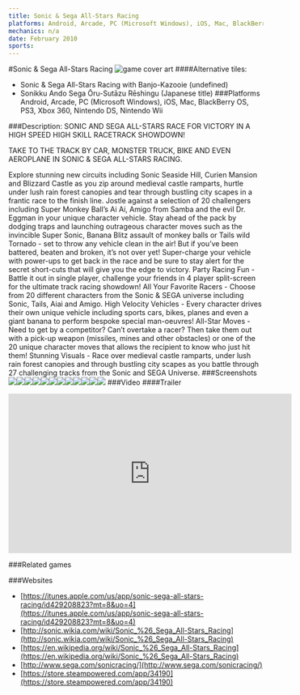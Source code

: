 ```yaml
---
title: Sonic & Sega All-Stars Racing
platforms: Android, Arcade, PC (Microsoft Windows), iOS, Mac, BlackBerry OS, PS3, Xbox 360, Nintendo DS, Nintendo Wii
mechanics: n/a
date: February 2010
sports: 
---
```

#Sonic & Sega All-Stars Racing
![game cover art](//images.igdb.com/igdb/image/upload/t_cover_big/shsjhpgfjqydrla8gc36.jpg "Logo Title Text 1")
####Alternative tiles:
* Sonic & Sega All-Stars Racing with Banjo-Kazooie (undefined)
* Sonikku Ando Sega Ōru-Sutāzu Rēshingu (Japanese title)
###Platforms
Android, Arcade, PC (Microsoft Windows), iOS, Mac, BlackBerry OS, PS3, Xbox 360, Nintendo DS, Nintendo Wii

###Description:
SONIC AND SEGA ALL-STARS RACE FOR VICTORY IN A HIGH SPEED HIGH SKILL RACETRACK SHOWDOWN! 
 
TAKE TO THE TRACK BY CAR, MONSTER TRUCK, BIKE AND EVEN AEROPLANE IN SONIC & SEGA ALL-STARS RACING. 
 
Explore stunning new circuits including Sonic Seaside Hill, Curien Mansion and Blizzard Castle as you zip around medieval castle ramparts, hurtle under lush rain forest canopies and tear through bustling city scapes in a frantic race to the finish line. Jostle against a selection of 20 challengers including Super Monkey Ball’s Ai Ai, Amigo from Samba and the evil Dr. Eggman in your unique character vehicle. Stay ahead of the pack by dodging traps and launching outrageous character moves such as the invincible Super Sonic, Banana Blitz assault of monkey balls or Tails wild Tornado - set to throw any vehicle clean in the air! But if you’ve been battered, beaten and broken, it’s not over yet! Super-charge your vehicle with power-ups to get back in the race and be sure to stay alert for the secret short-cuts that will give you the edge to victory. 
					Party Racing Fun - Battle it out in single player, challenge your friends in 4 player split-screen for the ultimate track racing showdown! 
					All Your Favorite Racers - Choose from 20 different characters from the Sonic & SEGA universe including Sonic, Tails, Aiai and Amigo. 
					High Velocity Vehicles - Every character drives their own unique vehicle including sports cars, bikes, planes and even a giant banana to perform bespoke special man-oeuvres! 
					All-Star Moves - Need to get by a competitor? Can’t overtake a racer? Then take them out with a pick-up weapon (missiles, mines and other obstacles) or one of the 20 unique character moves that allows the recipient to know who just hit them! 
					Stunning Visuals - Race over medieval castle ramparts, under lush rain forest canopies and through bustling city scapes as you battle through 27 challenging tracks from the Sonic and SEGA Universe.
###Screenshots
<a target="_blank" href="//images.igdb.com/igdb/image/upload/t_cover_big/p9fp9e6tpiyhyofjei86.jpg"><img src="//images.igdb.com/igdb/image/upload/t_thumb/p9fp9e6tpiyhyofjei86.jpg"/></a><a target="_blank" href="//images.igdb.com/igdb/image/upload/t_cover_big/xg9ab9cyzixxdxmybpfu.jpg"><img src="//images.igdb.com/igdb/image/upload/t_thumb/xg9ab9cyzixxdxmybpfu.jpg"/></a><a target="_blank" href="//images.igdb.com/igdb/image/upload/t_cover_big/pemmz6bfl32vdnmwcc4h.jpg"><img src="//images.igdb.com/igdb/image/upload/t_thumb/pemmz6bfl32vdnmwcc4h.jpg"/></a><a target="_blank" href="//images.igdb.com/igdb/image/upload/t_cover_big/g2evqm8ktgwksqomb48a.jpg"><img src="//images.igdb.com/igdb/image/upload/t_thumb/g2evqm8ktgwksqomb48a.jpg"/></a><a target="_blank" href="//images.igdb.com/igdb/image/upload/t_cover_big/xsdiesrs50x8rzvpwpot.jpg"><img src="//images.igdb.com/igdb/image/upload/t_thumb/xsdiesrs50x8rzvpwpot.jpg"/></a><a target="_blank" href="//images.igdb.com/igdb/image/upload/t_cover_big/bi80jfln1uwhhlbcrhlg.jpg"><img src="//images.igdb.com/igdb/image/upload/t_thumb/bi80jfln1uwhhlbcrhlg.jpg"/></a><a target="_blank" href="//images.igdb.com/igdb/image/upload/t_cover_big/xg07ptatovwbyaevhrpj.jpg"><img src="//images.igdb.com/igdb/image/upload/t_thumb/xg07ptatovwbyaevhrpj.jpg"/></a><a target="_blank" href="//images.igdb.com/igdb/image/upload/t_cover_big/yoqv9mxnvb2ka0caulpp.jpg"><img src="//images.igdb.com/igdb/image/upload/t_thumb/yoqv9mxnvb2ka0caulpp.jpg"/></a><a target="_blank" href="//images.igdb.com/igdb/image/upload/t_cover_big/lv9crsl3kjyp92lpeuxd.jpg"><img src="//images.igdb.com/igdb/image/upload/t_thumb/lv9crsl3kjyp92lpeuxd.jpg"/></a><a target="_blank" href="//images.igdb.com/igdb/image/upload/t_cover_big/rbz0jxeiaaicmew0rzny.jpg"><img src="//images.igdb.com/igdb/image/upload/t_thumb/rbz0jxeiaaicmew0rzny.jpg"/></a><a target="_blank" href="//images.igdb.com/igdb/image/upload/t_cover_big/johtiv5xlwgj0lh0yzsp.jpg"><img src="//images.igdb.com/igdb/image/upload/t_thumb/johtiv5xlwgj0lh0yzsp.jpg"/></a><a target="_blank" href="//images.igdb.com/igdb/image/upload/t_cover_big/vpl5htaiyfvkyzi6sw8h.jpg"><img src="//images.igdb.com/igdb/image/upload/t_thumb/vpl5htaiyfvkyzi6sw8h.jpg"/></a>
###Video
####Trailer

<iframe width="560" height="315" src="https://www.youtube.com/embed/i7KIeD1tNGo" frameborder="0" allowfullscreen></iframe>

###Related games

###Websites
* [https://itunes.apple.com/us/app/sonic-sega-all-stars-racing/id429208823?mt=8&uo=4](https://itunes.apple.com/us/app/sonic-sega-all-stars-racing/id429208823?mt=8&uo=4)
* [http://sonic.wikia.com/wiki/Sonic_%26_Sega_All-Stars_Racing](http://sonic.wikia.com/wiki/Sonic_%26_Sega_All-Stars_Racing)
* [https://en.wikipedia.org/wiki/Sonic_%26_Sega_All-Stars_Racing](https://en.wikipedia.org/wiki/Sonic_%26_Sega_All-Stars_Racing)
* [http://www.sega.com/sonicracing/](http://www.sega.com/sonicracing/)
* [https://store.steampowered.com/app/34190](https://store.steampowered.com/app/34190)
